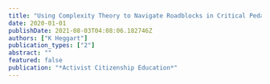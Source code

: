 ```yaml
---
title: "Using Complexity Theory to Navigate Roadblocks in Critical Pedagogy"
date: 2020-01-01
publishDate: 2021-08-03T04:08:06.182746Z
authors: ["K Heggart"]
publication_types: ["2"]
abstract: ""
featured: false
publication: "*Activist Citizenship Education*"
---
```


